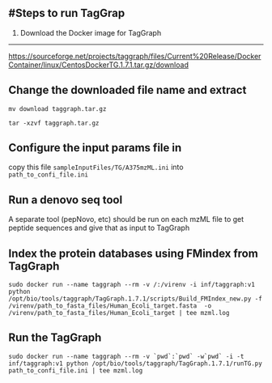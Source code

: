 #Steps to run TagGrap
-----
1. Download the Docker image for TagGraph
-------------
https://sourceforge.net/projects/taggraph/files/Current%20Release/DockerContainer/linux/CentosDockerTG.1.7.1.tar.gz/download

Change the downloaded file name and extract
---
`mv download taggraph.tar.gz`

`tar -xzvf taggraph.tar.gz`

Configure the input params file in
-----
copy this file `sampleInputFiles/TG/A375mzML.ini` into `path_to_confi_file.ini`

Run a denovo seq tool
----
A separate tool (pepNovo, etc) should be run on each mzML file to get peptide sequences and give that as input to TagGraph

Index the protein databases using FMindex from TagGraph
----
```sudo docker run --name taggraph --rm -v /:/virenv -i inf/taggraph:v1 python /opt/bio/tools/taggraph/TagGraph.1.7.1/scripts/Build_FMIndex_new.py -f /virenv/path_to_fasta_files/Human_Ecoli_target.fasta  -o /virenv/path_to_fasta_files/Human_Ecoli_target | tee mzml.log```


Run the TagGraph
-----
```sudo docker run --name taggraph --rm -v `pwd`:`pwd` -w`pwd` -i -t inf/taggraph:v1 python /opt/bio/tools/taggraph/TagGraph.1.7.1/runTG.py path_to_confi_file.ini | tee mzml.log```


